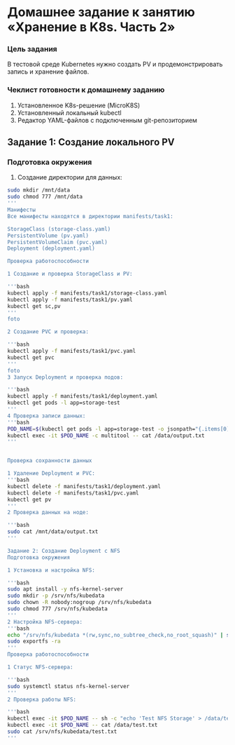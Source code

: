 # Домашнее задание к занятию «Хранение в K8s. Часть 2»

### Цель задания
В тестовой среде Kubernetes нужно создать PV и продемонстрировать запись и хранение файлов.

### Чеклист готовности к домашнему заданию
1. Установленное K8s-решение (MicroK8S)
2. Установленный локальный kubectl
3. Редактор YAML-файлов с подключенным git-репозиторием

## Задание 1: Создание локального PV

### Подготовка окружения

1. Создание директории для данных:
   
```bash
sudo mkdir /mnt/data
sudo chmod 777 /mnt/data
'''
Манифесты
Все манифесты находятся в директории manifests/task1:

StorageClass (storage-class.yaml)
PersistentVolume (pv.yaml)
PersistentVolumeClaim (pvc.yaml)
Deployment (deployment.yaml)

Проверка работоспособности

1 Создание и проверка StorageClass и PV:

'''bash
kubectl apply -f manifests/task1/storage-class.yaml
kubectl apply -f manifests/task1/pv.yaml
kubectl get sc,pv
'''
foto

2 Создание PVC и проверка:

'''bash
kubectl apply -f manifests/task1/pvc.yaml
kubectl get pvc
'''
foto
3 Запуск Deployment и проверка подов:

'''bash
kubectl apply -f manifests/task1/deployment.yaml
kubectl get pods -l app=storage-test
'''
4 Проверка записи данных:
'''bash
POD_NAME=$(kubectl get pods -l app=storage-test -o jsonpath="{.items[0].metadata.name}")
kubectl exec -it $POD_NAME -c multitool -- cat /data/output.txt
'''


Проверка сохранности данных

1 Удаление Deployment и PVC:
'''bash
kubectl delete -f manifests/task1/deployment.yaml
kubectl delete -f manifests/task1/pvc.yaml
kubectl get pv
'''
2 Проверка данных на ноде:

'''bash
sudo cat /mnt/data/output.txt
'''

Задание 2: Создание Deployment с NFS
Подготовка окружения

1 Установка и настройка NFS:

'''bash
sudo apt install -y nfs-kernel-server
sudo mkdir -p /srv/nfs/kubedata
sudo chown -R nobody:nogroup /srv/nfs/kubedata
sudo chmod 777 /srv/nfs/kubedata
'''
2 Настройка NFS-сервера:
'''bash
echo "/srv/nfs/kubedata *(rw,sync,no_subtree_check,no_root_squash)" | sudo tee -a /etc/exports
sudo exportfs -ra
'''
Проверка работоспособности

1 Статус NFS-сервера:

'''bash 
sudo systemctl status nfs-kernel-server
'''
2 Проверка работы NFS:

'''bash
kubectl exec -it $POD_NAME -- sh -c "echo 'Test NFS Storage' > /data/test.txt"
kubectl exec -it $POD_NAME -- cat /data/test.txt
sudo cat /srv/nfs/kubedata/test.txt
'''













